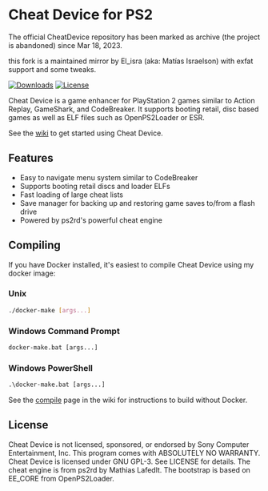 Cheat Device for PS2
====================

The official CheatDevice repository has been marked as archive (the project is abandoned) since Mar 18, 2023.

this fork is a maintained mirror by El_isra (aka: Matías Israelson)
with exfat support and some tweaks.


[![Downloads](https://img.shields.io/github/downloads/israpps/CheatDevicePS2/total.svg)](https://github.com/root670/CheatDevicePS2/releases)
[![License](https://img.shields.io/badge/license-GPL--3.0-blue.svg)](https://github.com/root670/CheatDevicePS2/blob/master/LICENSE)

Cheat Device is a game enhancer for PlayStation 2 games similar to Action 
Replay, GameShark, and CodeBreaker. It supports booting retail, disc based 
games as well as ELF files such as OpenPS2Loader or ESR.

See the [wiki](https://github.com/israpps/CheatDevicePS2/wiki) to get started
using Cheat Device.

## Features
* Easy to navigate menu system similar to CodeBreaker
* Supports booting retail discs and loader ELFs
* Fast loading of large cheat lists
* Save manager for backing up and restoring game saves to/from a flash drive
* Powered by ps2rd's powerful cheat engine

## Compiling
If you have Docker installed, it's easiest to compile Cheat Device using my
docker image:

### Unix
```bash
./docker-make [args...]
```

### Windows Command Prompt
```cmd
docker-make.bat [args...]
```

### Windows PowerShell
```ps
.\docker-make.bat [args...]
```

See the [compile](https://github.com/israpps/CheatDevicePS2/wiki/Compiling) 
page in the wiki for instructions to build without Docker.

## License
Cheat Device is not licensed, sponsored, or endorsed by Sony Computer 
Entertainment, Inc. This program comes with ABSOLUTELY NO WARRANTY. Cheat 
Device is licensed under GNU GPL-3. See LICENSE for details. The cheat 
engine is from ps2rd by Mathias Lafedlt. The bootstrap is based on EE_CORE 
from OpenPS2Loader.
